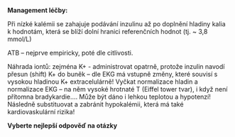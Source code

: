 
<div class="w3-row">
<div class="w3-half">

<div class="w3-khaki w3-xlarge w3-padding w3-margin">

**Management léčby:**

Při nízké kalémii se zahajuje podávání inzulinu až po doplnění hladiny kalia k hodnotám, která se blíží dolní hranici referenčních hodnot (tj. ~ 3,8 mmol/L)

ATB – nejprve empiricky, poté dle citlivosti.

Náhrada iontů: zejména K+ - administrovat opatrně, protože inzulin navodí přesun (shift) K+ do buněk – dle EKG má vstupně změny, které souvisí s vysokou hladinou K+ extracelulárně! Vyčkat normalizace hladin a normalizace EKG – na něm vysoké hrotnaté T (Eiffel tower tvar), i když není přítomna bradykardie…. Může být dáno i lehkou teplotou a hypotenzí! Následně substituovat a zabránit hypokalémii, která má také kardiovaskulární rizika!

</div>

</div>
<div class="w3-half w3-padding w3-large">

**Vyberte nejlepší odpověď na otázky**
<bdl-quiz id="q24" type="choice2" 
          question="Inzulin při hyperglykémii v rámci DKA navodí:" 
          answers="shift kalia do buněk|shift glukózy do buněk|shift H+ do buněk|shift glukózy z buněk, která je k dispozici pro životně důležité orgány" 
          correctoptions="true|true|false|false" 
          explanations="ano|ano|ne|ne" 
          buttontitle="zkontrolovat odpověď" />
</div>
</div>
